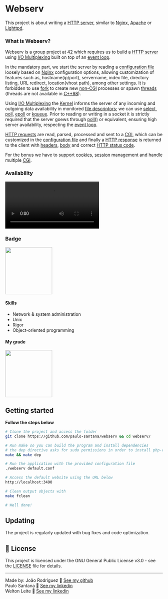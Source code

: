 # Webserv
This project is about writing a [HTTP server](https://en.wikipedia.org/wiki/Web_server), similar to [Nginx](https://www.nginx.com/), [Apache](https://apache.org/) or [Lighttpd](https://www.lighttpd.net/).

### What is Webserv?
Webserv is a group project at [42](42sp.org.br) which requires us to build a [HTTP server](https://en.wikipedia.org/wiki/Web_server) using [I/O Multiplexing](https://notes.shichao.io/unp/ch6/) built on top of an [event loop](https://en.wikipedia.org/wiki/Event_loop#:~:text=In%20computer%20science%2C%20the%20event,or%20messages%20in%20a%20program.).

In the mandatory part, we start the server by reading a [configuration file](https://docs.nginx.com/nginx/admin-guide/basic-functionality/managing-configuration-files/) loosely based on [Nginx](https://www.nginx.com/) configuration options, allowing customization of features such as, hostname(ip/port), servername, index file, directory listing, URL redirect, location(vhost path), among other settings. It is forbidden to use [fork](https://man7.org/linux/man-pages/man2/fork.2.html) to create new [non-CGI](https://en.wikipedia.org/wiki/Common_Gateway_Interface) processes or spawn [threads](https://en.wikipedia.org/wiki/Thread_(computing)) (threads are not available in [C++98](https://cplusplus.com/reference/)).

Using [I/O Multiplexing](https://notes.shichao.io/unp/ch6/) the [Kernel](https://en.wikipedia.org/wiki/Kernel_(operating_system)) informs the server of any incoming and outgoing data availability in monitored [file descriptors](https://en.wikipedia.org/wiki/File_descriptor); we can use [select](https://man7.org/linux/man-pages/man2/select.2.html), [poll](https://man7.org/linux/man-pages/man2/poll.2.html), [epoll](https://man7.org/linux/man-pages/man7/epoll.7.html) or [kqueue](https://www.freebsd.org/cgi/man.cgi?query=kqueue&sektion=2). Prior to reading or writing in a socket it is strictly required that the server goews through [poll()](https://man7.org/linux/man-pages/man2/poll.2.html) or equivalent, ensuring high server availability, respecting the [event loop](https://en.wikipedia.org/wiki/Event_loop#:~:text=In%20computer%20science%2C%20the%20event,or%20messages%20in%20a%20program.).

[HTTP requests](https://en.wikipedia.org/wiki/Hypertext_Transfer_Protocol) are read, parsed, processed and sent to a [CGI](https://en.wikipedia.org/wiki/Common_Gateway_Interface), which can be customized in the [configuration file](https://docs.nginx.com/nginx/admin-guide/basic-functionality/managing-configuration-files/) and finally a [HTTP response](https://en.wikipedia.org/wiki/Hypertext_Transfer_Protocol) is returned to the client with [headers](https://developer.mozilla.org/en-US/docs/Web/HTTP/Headers), [body](https://en.wikipedia.org/wiki/HTTP_message_body) and correct [HTTP status code](https://en.wikipedia.org/wiki/List_of_HTTP_status_codes).

For the bonus we have to support [cookies](https://en.wikipedia.org/wiki/HTTP_cookie), [session](https://en.wikipedia.org/wiki/Hypertext_Transfer_Protocol#HTTP_session) management and handle multiple [CGI](https://en.wikipedia.org/wiki/Common_Gateway_Interface).

### Availability
![alt text](./images/preview_siege_1.mp4)

### Badge
<img src="./images/webservm.png" width="150" height="150"/>

#### Skills
- Network & system administration
- Unix
- Rigor
- Object-oriented programming

#### My grade
<img src="./images/score2.png" width="150" height="150"/>


## Getting started
**Follow the steps below**
```bash
# Clone the project and access the folder
git clone https://github.com/paulo-santana/webserv && cd webserv/

# Run make so you can build the program and install dependencies
# the dep directive asks for sudo permissions in order to install php-cgi
make && make dep

# Run the application with the provided configuration file
./webserv default.conf

# Access the default website using the URL below
http://localhost:3490

# Clean output objects with
make fclean

# Well done!
```

## Updating

The project is regularly updated with bug fixes and code optimization.

## 📝 License

This project is licensed under the GNU General Public License v3.0 - see the [LICENSE](LICENSE) file for details.

---

Made by:
João Rodriguez 👋 [See my github](https://github.com/VLN37)<br/>
Paulo Santana 👋 [See my linkedin](https://www.linkedin.com/in/paulostn/)<br/>
Welton Leite 👋 [See my linkedin](https://www.linkedin.com/in/welton-leite-b3492985/)<br/>
